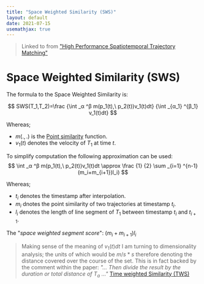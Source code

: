 ```yaml
---
title: "Space Weighted Similarity (SWS)"
layout: default
date: 2021-07-15
usemathjax: true
---
```


> Linked to from ["High Performance Spatiotemporal Trajectory Matching"](./index)

# Space Weighted Similarity (SWS)

The formula to the Space Weighted Similarity is: 

$$
SWS(T_1,T_2)=\frac {\int _α ^β m(p_1(t),\ p_2(t))v_1(t)dt} {\int _{α_1} ^{β_1} v_1(t)dt}
$$

Whereas;
- $m(.,.)$ is the [Point similarity](./point-similarity) function.
- $v_1(t)$ denotes the velocity of $T_1$ at time $t$.

To simplify computation the following approximation can be used:
$$
\int _α ^β m(p_1(t),\ p_2(t))v_1(t)dt \approx \frac {1} {2} \sum _{i=1} ^{n-1} (m_i+m_{i+1})l_i)
$$

Whereas;
- $t_i$ denotes the timestamp after interpolation.
- $m_i$ dnotes the point similarity of two trajectories at timestamp $t_i$.
- $l_i$ denotes the length of line segment of $T_1$ between timestamp $t_i$ and $t_{i+1}$.

The "*space weighted segment score*": $(m_i+m_{i+1})l_i$


> Making sense of the meaning of $v_1(t)dt$ I am turning to dimensionality analysis; the units of which would be $m/s*s$ therefore denoting the distance covered over the course of the set.
> This is in fact backed by the comment within the paper:
> *"... Then divide the result by the duration or total distance of $T_a$ ..."*
> [Time weighted Similarity (TWS)](./time-weighted-similarity)

